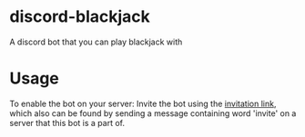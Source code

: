 # discord-blackjack
 A discord bot that you can play blackjack with


# Usage
 To enable the bot on your server: 
    Invite the bot using the [invitation link](https://discord.com/oauth2/authorize?client_id=676422935933878282&scope=bot), which also can be found by sending a message containing word 'invite' on a server that this bot is a part of.